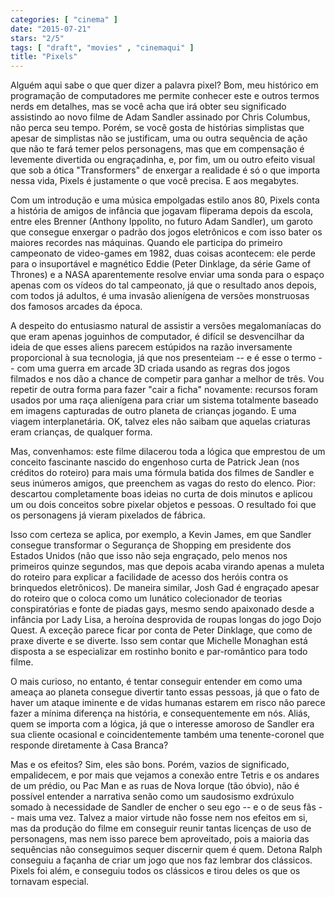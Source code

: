 ```yaml
---
categories: [ "cinema" ]
date: "2015-07-21"
stars: "2/5"
tags: [ "draft", "movies" , "cinemaqui" ]
title: "Pixels"
---
```

Alguém aqui sabe o que quer dizer a palavra pixel? Bom, meu histórico em
programação de computadores me permite conhecer este e outros termos
nerds em detalhes, mas se você acha que irá obter seu significado
assistindo ao novo filme de Adam Sandler assinado por Chris Columbus,
não perca seu tempo. Porém, se você gosta de histórias simplistas
que apesar de simplistas não se justificam, uma ou outra sequência de
ação que não te fará temer pelos personagens, mas que em compensação
é levemente divertida ou engraçadinha, e, por fim, um ou outro efeito
visual que sob a ótica "Transformers" de enxergar a realidade é só
o que importa nessa vida, Pixels é justamente o que você precisa. E
aos megabytes.

Com um introdução e uma música empolgadas estilo anos 80, Pixels
conta a história de amigos de infância que jogavam fliperama depois da
escola, entre eles Brenner (Anthony Ippolito, no futuro Adam Sandler),
um garoto que consegue enxergar o padrão dos jogos eletrônicos e com
isso bater os maiores recordes nas máquinas. Quando ele participa do
primeiro campeonato de video-games em 1982, duas coisas acontecem:
ele perde para o insuportável e magnético Eddie (Peter Dinklage,
da série Game of Thrones) e a NASA aparentemente resolve enviar uma
sonda para o espaço apenas com os vídeos do tal campeonato, já que o
resultado anos depois, com todos já adultos, é uma invasão alienígena
de versões monstruosas dos famosos arcades da época.

A despeito do entusiasmo natural de assistir a versões megalomaníacas
do que eram apenas joguinhos de computador, é difícil se desvencilhar
da ideia de que esses aliens parecem estúpidos na razão inversamente
proporcional à sua tecnologia, já que nos presenteiam -- e é esse
o termo -- com uma guerra em arcade 3D criada usando as regras dos
jogos filmados e nos dão a chance de competir para ganhar a melhor de
três. Vou repetir de outra forma para fazer "cair a ficha" novamente:
recursos foram usados por uma raça alienígena para criar um sistema
totalmente baseado em imagens capturadas de outro planeta de crianças
jogando. E uma viagem interplanetária. OK, talvez eles não saibam que
aquelas criaturas eram crianças, de qualquer forma.

Mas, convenhamos: este filme dilacerou toda a lógica que emprestou de
um conceito fascinante nascido do engenhoso curta de Patrick Jean (nos
créditos do roteiro) para mais uma fórmula batida dos filmes de Sandler
e seus inúmeros amigos, que preenchem as vagas do resto do elenco. Pior:
descartou completamente boas ideias no curta de dois minutos e aplicou
um ou dois conceitos sobre pixelar objetos e pessoas. O resultado foi
que os personagens já vieram pixelados de fábrica.

Isso com certeza se aplica, por exemplo, a Kevin James, em que Sandler
consegue transformar o Segurança de Shopping em presidente dos Estados
Unidos (não que isso não seja engraçado, pelo menos nos primeiros
quinze segundos, mas que depois acaba virando apenas a muleta do
roteiro para explicar a facilidade de acesso dos heróis contra os
brinquedos eletrônicos). De maneira similar, Josh Gad é engraçado
apesar do roteiro que o coloca como um lunático colecionador de teorias
conspiratórias e fonte de piadas gays, mesmo sendo apaixonado desde a
infância por Lady Lisa, a heroína desprovida de roupas longas do jogo
Dojo Quest. A exceção parece ficar por conta de Peter Dinklage, que
como de praxe diverte e se diverte. Isso sem contar que Michelle Monaghan
está disposta a se especializar em rostinho bonito e par-romântico
para todo filme.

O mais curioso, no entanto, é tentar conseguir entender em como uma
ameaça ao planeta consegue divertir tanto essas pessoas, já que o
fato de haver um ataque iminente e de vidas humanas estarem em risco
não parece fazer a mínima diferença na história, e consequentemente
em nós. Aliás, quem se importa com a lógica, já que o interesse
amoroso de Sandler era sua cliente ocasional e coincidentemente também
uma tenente-coronel que responde diretamente à Casa Branca?

Mas e os efeitos? Sim, eles são bons. Porém, vazios de significado,
empalidecem, e por mais que vejamos a conexão entre Tetris e os andares
de um prédio, ou Pac Man e as ruas de Nova Iorque (tão óbvio), não
é possível entender a narrativa senão como um saudosismo exdrúxulo
somado à necessidade de Sandler de encher o seu ego -- e o de seus fãs
-- mais uma vez. Talvez a maior virtude não fosse nem nos efeitos em
si, mas da produção do filme em conseguir reunir tantas licenças de
uso de personagens, mas nem isso parece bem aproveitado, pois a maioria
das sequências não conseguimos sequer discernir quem é quem. Detona
Ralph conseguiu a façanha de criar um jogo que nos faz lembrar dos
clássicos. Pixels foi além, e conseguiu todos os clássicos e tirou
deles os que os tornavam especial.
